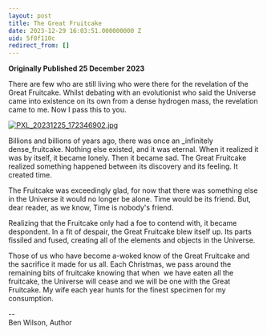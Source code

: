 ```yaml
---
layout: post
title: The Great Fruitcake
date: 2023-12-29 16:03:51.000000000 Z
uid: 5f8f110c
redirect_from: []
---
```

 **Originally Published 25 December 2023**  
  
There are few who are still living who were there for the revelation of the Great Fruitcake. Whilst debating with an evolutionist who said the Universe came into existence on its own from a dense hydrogen mass, the revelation came to me. Now I pass this to you.  
  

[![PXL_20231225_172346902.jpg](https://world.hey.com/benwilson/5f8f110c/representations/eyJfcmFpbHMiOnsibWVzc2FnZSI6IkJBaHNLd2Rybk54WSIsImV4cCI6bnVsbCwicHVyIjoiYmxvYl9pZCJ9fQ==--bdfd08b1dd792877310ff9f3bd081b68431f39c0/eyJfcmFpbHMiOnsibWVzc2FnZSI6IkJBaDdDam9MWm05eWJXRjBTU0lJYW5CbkJqb0dSVlE2RkhKbGMybDZaVjkwYjE5c2FXMXBkRnNIYVFLQUIya0NBQVU2REhGMVlXeHBkSGxwU3pvTGJHOWhaR1Z5ZXdZNkNYQmhaMlV3T2cxamIyRnNaWE5qWlZRPSIsImV4cCI6bnVsbCwicHVyIjoidmFyaWF0aW9uIn19--0b5e092e6240e14fab357b4c1013c9a0c881ff87/PXL_20231225_172346902.jpg)](https://world.hey.com/benwilson/5f8f110c/blobs/eyJfcmFpbHMiOnsibWVzc2FnZSI6IkJBaHNLd2Rybk54WSIsImV4cCI6bnVsbCwicHVyIjoiYmxvYl9pZCJ9fQ==--bdfd08b1dd792877310ff9f3bd081b68431f39c0/PXL_20231225_172346902.jpg?disposition=attachment "Download PXL\_20231225\_172346902.jpg")
  
  
  
Billions and billions of years ago, there was once an _infinitely dense_fruitcake. Nothing else existed, and it was eternal. When it realized it was by itself, it became lonely. Then it became sad. The Great Fruitcake realized something happened between its discovery and its feeling. It created time.  
  
The Fruitcake was exceedingly glad, for now that there was something else in the Universe it would no longer be alone. Time would be its friend. But, dear reader, as we know, Time is nobody's friend.  
  
Realizing that the Fruitcake only had a foe to contend with, it became despondent. In a fit of despair, the Great Fruitcake blew itself up. Its parts fissiled and fused, creating all of the elements and objects in the Universe.  
  
Those of us who have become a-woked know of the Great Fruitcake and the sacrifice it made for us all. Each Christmas, we pass around the remaining bits of fruitcake knowing that when&nbsp; we have eaten all the fruitcake, the Universe will cease and we will be one with the Great Fruitcake. My wife each year hunts for the finest specimen for my consumption.  
  

--&nbsp;  
Ben Wilson, Author

